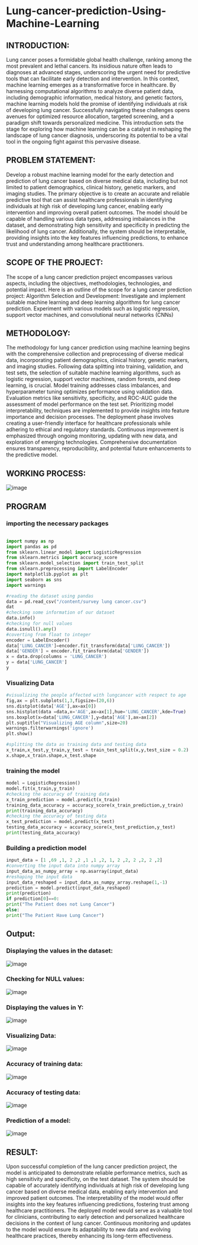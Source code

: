 # Lung-cancer-prediction-Using-Machine-Learning
## INTRODUCTION:
  Lung cancer poses a formidable global health challenge, ranking among the most
prevalent and lethal cancers. Its insidious nature often leads to diagnoses at advanced stages,
underscoring the urgent need for predictive tools that can facilitate early detection and
intervention. In this context, machine learning emerges as a transformative force in
healthcare. By harnessing computational algorithms to analyze diverse patient data, including
demographic information, medical history, and genetic factors, machine learning models hold
the promise of identifying individuals at risk of developing lung cancer. Successfully
navigating these challenges opens avenues for optimized resource allocation, targeted
screening, and a paradigm shift towards personalized medicine. This introduction sets the
stage for exploring how machine learning can be a catalyst in reshaping the landscape of lung
cancer diagnosis, underscoring its potential to be a vital tool in the ongoing fight against this
pervasive disease.
## PROBLEM STATEMENT:
Develop a robust machine learning model for the early detection and prediction of lung cancer based on diverse medical data, including but not limited to patient demographics, clinical history, genetic markers, and imaging studies. The primary objective is to create an accurate and reliable predictive tool that can assist healthcare professionals in identifying individuals at high risk of developing lung cancer, enabling early intervention and improving overall patient outcomes. The model should be capable of handling various data types, addressing imbalances in the dataset, and demonstrating high sensitivity and specificity in predicting the likelihood of lung cancer. Additionally, the system should be interpretable, providing insights into the key features influencing predictions, to enhance trust and understanding among healthcare practitioners.
## SCOPE OF THE PROJECT:
The scope of a lung cancer prediction project encompasses various aspects, including the
objectives, methodologies, technologies, and potential impact. Here is an outline of the scope
for a lung cancer prediction project:
Algorithm Selection and Development: Investigate and implement suitable machine learning
and deep learning algorithms for lung cancer prediction. Experiment with various models
such as logistic regression, support vector machines, and convolutional neural networks
(CNNs)
## METHODOLOGY:
The methodology for lung cancer prediction using machine learning begins with the comprehensive collection and preprocessing of diverse medical data, incorporating patient demographics, clinical history, genetic markers, and imaging studies. Following data splitting into training, validation, and test sets, the selection of suitable machine learning algorithms, such as logistic regression, support vector machines, random forests, and deep learning, is crucial. Model training addresses class imbalances, and hyperparameter tuning optimizes performance using validation data. Evaluation metrics like sensitivity, specificity, and ROC-AUC guide the assessment of model performance on the test set. Prioritizing model interpretability, techniques are implemented to provide insights into feature importance and decision processes. The deployment phase involves creating a user-friendly interface for healthcare professionals while adhering to ethical and regulatory standards. Continuous improvement is emphasized through ongoing monitoring, updating with new data, and exploration of emerging technologies. Comprehensive documentation ensures transparency, reproducibility, and potential future enhancements to the predictive model.
## WORKING PROCESS:         
![image](https://github.com/Aadheeshwar-AIDS/Lung-cancer-prediction-/assets/93427205/6be52e1d-4c58-49e8-b5eb-f4d94c210c64)
## PROGRAM
### importing the necessary packages
```python
 
import numpy as np 
import pandas as pd 
from sklearn.linear_model import LogisticRegression 
from sklearn.metrics import accuracy_score 
from sklearn.model_selection import train_test_split 
from sklearn.preprocessing import LabelEncoder 
import matplotlib.pyplot as plt 
import seaborn as sns 
import warnings
```
```python
#reading the dataset using pandas 
data = pd.read_csv("/content/survey lung cancer.csv") 
dat
#checking some information of our dataset 
data.info() 
#checking for null values 
data.isnull().any() 
#coverting from float to integer 
encoder = LabelEncoder() 
data['LUNG_CANCER']=encoder.fit_transform(data['LUNG_CANCER']) 
data['GENDER'] = encoder.fit_transform(data['GENDER']) 
x = data.drop(columns = 'LUNG_CANCER') 
y = data['LUNG_CANCER'] 
y
```
### Visualizing Data
```python
#visualizing the people affected with lungcancer with respect to age 
fig,ax = plt.subplots(1,3,figsize=(20,6)) 
sns.distplot(data['AGE'],ax=ax[0]) 
sns.histplot(data =data,x='AGE',ax=ax[1],hue='LUNG_CANCER',kde=True) 
sns.boxplot(x=data['LUNG_CANCER'],y=data['AGE'],ax=ax[2]) 
plt.suptitle("Visualizing AGE column",size=20) 
warnings.filterwarnings('ignore') 
plt.show()
```
```python
#splitting the data as training data and testing data 
x_train,x_test,y_train,y_test = train_test_split(x,y,test_size = 0.2) 
x.shape,x_train.shape,x_test.shape
```

### training the model 
```python
model = LogisticRegression() 
model.fit(x_train,y_train) 
#checking the accuracy of training data 
x_train_prediction = model.predict(x_train) 
training_data_accuracy = accuracy_score(x_train_prediction,y_train) 
print(training_data_accuracy) 
#checking the accuracy of testing data 
x_test_prediction = model.predict(x_test) 
testing_data_accuracy = accuracy_score(x_test_prediction,y_test) 
print(testing_data_accuracy)
```
### Building a prediction model
```python
input_data = [1 ,69 ,1, 2 ,2 ,1 ,1 ,2, 1, 2 ,2, 2 ,2, 2 ,2] 
#converting the input data into numpy array 
input_data_as_numpy_array = np.asarray(input_data) 
#reshaping the input data 
input_data_reshaped = input_data_as_numpy_array.reshape(1,-1) 
prediction = model.predict(input_data_reshaped) 
print(prediction) 
if prediction[0]==0: 
print("The Patient does not Lung Cancer") 
else: 
print("The Patient Have Lung Cancer")
```

## Output:
### Displaying the values in the dataset:
![image](https://github.com/Aadheeshwar-AIDS/Lung-cancer-prediction-/assets/93427205/49849855-55ac-436a-a21b-befaeb5bc90c)
### Checking for NULL values:
![image](https://github.com/Aadheeshwar-AIDS/Lung-cancer-prediction-/assets/93427205/801f3437-4fe6-42bb-b5d6-61bf852ed2e8)
### Displaying the values in Y:
![image](https://github.com/Aadheeshwar-AIDS/Lung-cancer-prediction-/assets/93427205/01992dae-00fe-4aa2-97e2-0923e4acef75)
### Visualizing Data:
![image](https://github.com/Aadheeshwar-AIDS/Lung-cancer-prediction-/assets/93427205/7d4d63c0-4559-4d9b-b050-04009ed84b1f)
### Accuracy of training data:
![image](https://github.com/Aadheeshwar-AIDS/Lung-cancer-prediction-/assets/93427205/d38020bd-4cad-4b07-8cd4-fcbaa9da8d88)
### Accuracy of testing data:
![image](https://github.com/Aadheeshwar-AIDS/Lung-cancer-prediction-/assets/93427205/f8c5021a-12db-441c-aadb-841acf9dae9f)
### Prediction of a model:
![image](https://github.com/Aadheeshwar-AIDS/Lung-cancer-prediction-/assets/93427205/fcd4bd8d-de7d-4cd7-9488-a385fc6b9a1d)

## RESULT:
Upon successful completion of the lung cancer prediction project, the model is anticipated to demonstrate reliable performance metrics, such as high sensitivity and specificity, on the test dataset. The system should be capable of accurately identifying individuals at high risk of developing lung cancer based on diverse medical data, enabling early intervention and improved patient outcomes. The interpretability of the model would offer insights into the key features influencing predictions, fostering trust among healthcare practitioners. The deployed model would serve as a valuable tool for clinicians, contributing to early detection and personalized healthcare decisions in the context of lung cancer. Continuous monitoring and updates to the model would ensure its adaptability to new data and evolving healthcare practices, thereby enhancing its long-term effectiveness.










